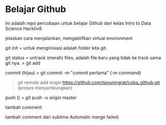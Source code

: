 # Belajar Github

Ini adalah repo percobaan untuk belajar Github
dari kelas Intro to Data Science Hacktiv8

jelaskan cara menjalankan, mengaktifkan virtual environment

git init = untuk menginisiasi adalah folder kita git.

git status = untrack (merah) files, adalah file baru yang tidak ke track sama git nya. > git add

commit (hijau) = git commit -m "commit pertama" (-m command)
> git remote add origin https://github.com/tanuningrat/coba_github.git (proses menyambungkan)

push () = git push -u origin master

tambah comment


tambah comment dari sublime
Automatic merge failed: 

